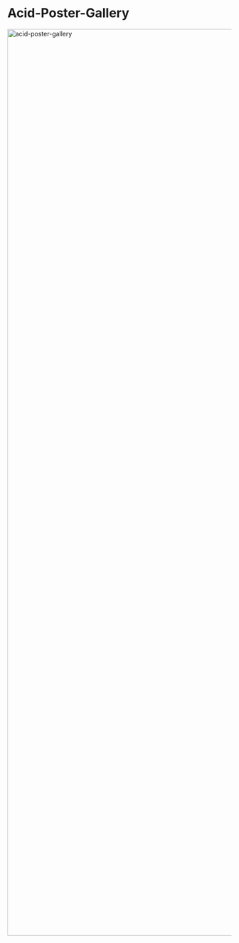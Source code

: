 # Acid-Poster-Gallery
<img width="2035" alt="acid-poster-gallery" src="https://user-images.githubusercontent.com/10698943/211132743-7ae42d71-864d-4172-84a1-f87d8eb44e13.png">
